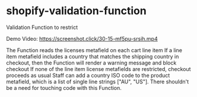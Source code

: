 # shopify-validation-function

Validation Function to restrict 

Demo Video: https://screenshot.click/30-15-mf5pu-srsih.mp4

The Function reads the licenses metafield on each cart line item
If a line item metafield includes a country that matches the shipping country in checkout, then the Function will render a warning message and block checkout
If none of the line item license metafields are restricted, checkout proceeds as usual
Staff can add a country ISO code to the product metafield, which is a list of single line strings ["AU", "US"]. There shouldn't be a need for touching code with this Function.
